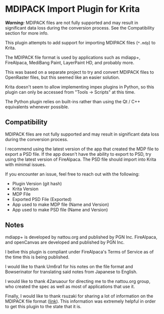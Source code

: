 # MDIPACK Import Plugin for Krita

***Warning:*** MDIPACK files are not fully supported and may result in significant data loss during the conversion process. See the Compatibility section for more info.

This plugin attempts to add support for importing MDIPACK files (`*.mdp`) to Krita.

The MDIPACK file format is used by applications such as mdiapp+, FireAlpaca, MediBang Paint, LayerPaint HD, and probably more.

This was based on a separate project to try and convert MDIPACK files to OpenRaster files, but this seemed like an easier solution.

Krita doesn't seem to allow implementing impex plugins in Python, so this plugin can only be accessed from "Tools -> Scripts" at this time.

The Python plugin relies on built-ins rather than using the Qt / C++ equivalents whenever possible.

## Compatibility

MDIPACK files are not fully supported and may result in significant data loss during the conversion process.

I recommend using the latest version of the app that created the MDP file to export a PSD file. If the app doesn't have the ability to export to PSD, try using the latest version of FireAlpaca. The PSD file should import into Krita with minimal issues.

If you encounter an issue, feel free to reach out with the following:

- Plugin Version (git hash)
- Krita Version
- MDP File
- Exported PSD File (Exported)
- App used to make MDP file (Name and Version)
- App used to make PSD file (Name and Version)

## Notes

mdiapp+ is developed by nattou.org and published by PGN Inc.
FireAlpaca, and openCanvas are developed and published by PGN Inc.

I belive this plugin is compliant under FireAlpaca's Terms of Service as of the time this is being published.

I would like to thank Um6ra1 for his notes on the file format and Bowserinator for translating said notes from Japanese to English.

I would like to thank 42aruaour for directing me to the nattou.org group, who created the spec as well as most of applications that use it.

Finally, I would like to thank rsuzaki for sharing a lot of information on the MDIPACK file format ([link](https://github.com/rsuzaki/mdp_format)). This information was extremely helpful in order to get this plugin to the state that it is.
